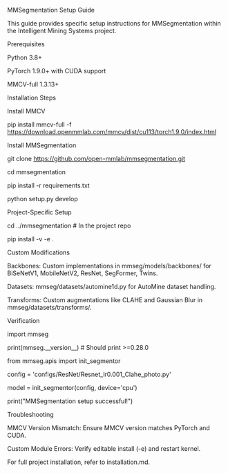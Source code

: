 MMSegmentation Setup Guide

This guide provides specific setup instructions for MMSegmentation within the Intelligent Mining Systems project.

Prerequisites



Python 3.8+

PyTorch 1.9.0+ with CUDA support

MMCV-full 1.3.13+



Installation Steps



Install MMCV

pip install mmcv-full -f https://download.openmmlab.com/mmcv/dist/cu113/torch1.9.0/index.html





Install MMSegmentation

git clone https://github.com/open-mmlab/mmsegmentation.git

cd mmsegmentation

pip install -r requirements.txt

python setup.py develop





Project-Specific Setup

cd ../mmsegmentation  # In the project repo

pip install -v -e .







Custom Modifications



Backbones: Custom implementations in mmseg/models/backbones/ for BiSeNetV1, MobileNetV2, ResNet, SegFormer, Twins.

Datasets: mmseg/datasets/automine1d.py for AutoMine dataset handling.

Transforms: Custom augmentations like CLAHE and Gaussian Blur in mmseg/datasets/transforms/.



Verification

import mmseg

print(mmseg.\_\_version\_\_)  # Should print >=0.28.0



from mmseg.apis import init\_segmentor

config = 'configs/ResNet/Resnet\_lr0.001\_Clahe\_photo.py'

model = init\_segmentor(config, device='cpu')

print("MMSegmentation setup successful!")



Troubleshooting



MMCV Version Mismatch: Ensure MMCV version matches PyTorch and CUDA.

Custom Module Errors: Verify editable install (-e) and restart kernel.



For full project installation, refer to installation.md.

